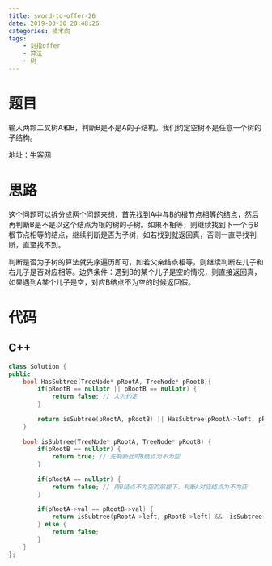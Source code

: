 ```yaml
---
title: sword-to-offer-26
date: 2019-03-30 20:48:26
categories: 技术向
tags:
	- 剑指offer
	- 算法
	- 树
---
```


# 题目

输入两颗二叉树A和B，判断B是不是A的子结构。我们约定空树不是任意一个树的子结构。

地址：[牛客网](<https://www.nowcoder.com/practice/6eA96c44c7004dA5bA6A0b9afca8bd88?tpId=A3&tqId=AAA70&tPage=A&rp=A&ru=/ta/coding-interviews&qru=/ta/coding-interviews/question-ranking>)

# 思路

这个问题可以拆分成两个问题来想，首先找到A中与B的根节点相等的结点，然后再判断B是不是以这个结点为根的树的子树。如果不相等，则继续找到下一个与B根节点相等的结点，继续判断是否为子树，如若找到就返回真，否则一直寻找判断，直至找不到。

判断是否为子树的算法就先序遍历即可，如若父亲结点相等，则继续判断左儿子和右儿子是否对应相等。边界条件：遇到B的某个儿子是空的情况，则直接返回真，如果遇到A某个儿子是空，对应B结点不为空的时候返回假。

# 代码

## C++

```c++
class Solution {
public:
    bool HasSubtree(TreeNode* pRootA, TreeNode* pRootB){
        if(pRootB == nullptr || pRootB == nullptr) {
            return false; // 人为约定
        }
        
        return isSubtree(pRootA, pRootB) || HasSubtree(pRootA->left, pRootB) || HasSubtree(pRootA->right, pRootB); // 先判断是不是子树，不是就递归地从A左子树中找与B根结点相同的结点，再不是就递归地从A右子树中找与B根节点相同的结点。
    }
    
    bool isSubtree(TreeNode* pRootA, TreeNode* pRootB) {
        if(pRootB == nullptr) {
            return true; // 先判断此时B结点为不为空
        }
        
        if(pRootA == nullptr) {
            return false; // 再B结点不为空的前提下，判断A对应结点为不为空
        }
        
        if(pRootA->val == pRootB->val) {
            return isSubtree(pRootA->left, pRootB->left) &&  isSubtree(pRootA->right, pRootB->right);
        } else {
            return false;
        }
    }
}; 
```
